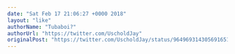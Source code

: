 ```yaml
---
date: "Sat Feb 17 21:06:27 +0000 2018"
layout: "like"
authorName: "Tubaboi?"
authorUrl: "https://twitter.com/UscholdJay"
originalPost: "https://twitter.com/UscholdJay/status/964969314305691651"
---
```

